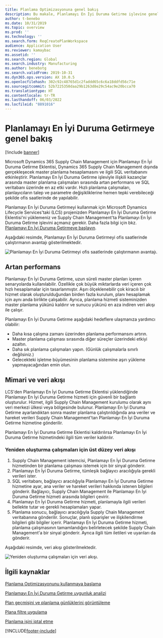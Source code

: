```yaml
---
title: Planlama Optimizasyonuna genel bakış
description: Bu makale, Planlamayı En İyi Duruma Getirme işlevine genel bir bakış sağlar.
author: t-benebo
ms.date: 10/31/2019
ms.topic: overview
ms.prod: ''
ms.technology: ''
ms.search.form: ReqCreatePlanWorkspace
audience: Application User
ms.reviewer: kamaybac
ms.assetid: ''
ms.search.region: Global
ms.search.industry: Manufacturing
ms.author: benebotg
ms.search.validFrom: 2019-10-31
ms.dyn365.ops.version: AX 10.0.5
ms.openlocfilehash: 302c92c48765d1c2faddd65c6c6a18ddfd56c71e
ms.sourcegitcommit: 52b7225350daa29b1263d8e29c54ac9e20bcca70
ms.translationtype: HT
ms.contentlocale: tr-TR
ms.lasthandoff: 06/03/2022
ms.locfileid: "8891016"
---
```

# <a name="planning-optimization-overview"></a>Planlamayı En İyi Duruma Getirmeye genel bakış

[!include [banner](../../includes/banner.md)]

Microsoft Dynamics 365 Supply Chain Management için Planlamayı En İyi Duruma Getirme Eklentisi, Dynamics 365 Supply Chain Management dışında gerçekleşecek master planlama hesaplamasını ve ilgili SQL veritabanını etkinleştirir. Planlamayı En İyi Duruma Getirme işleviyle ilişkili kazançlar arasında master planlama çalışmaları sırasında artan performans ve SQL veritabanı üzerinde en az etki vardır. Hızlı planlama çalışmaları, planlayıcıların talep ve parametre değişikliklerine hemen tepki verebileceği şekilde ofis saatlerinde de yapılabilir.

Planlamayı En İyi Duruma Getirmeyi kullanmak için Microsoft Dynamics Lifecycle Services'taki (LCS) projenizden Planlamayı En İyi Duruma Getirme Eklentisi'ni yüklemeniz ve Supply Chain Management'ta Planlamayı En İyi Duruma Getirme işlevini açmanız gerekir. Daha fazla bilgi için bkz. [Planlamayı En İyi Duruma Getirmeye başlayın](get-started.md).

Aşağıdaki resimde, Planlamayı En İyi Duruma Getirmeyi ofis saatlerinde çalıştırmanın avantajı gösterilmektedir.

![Planlamayı En İyi Duruma Getirmeyi ofis saatlerinde çalıştırmanın avantajı.](media/PlanningOptimization1.png)

## <a name="improved-performance"></a>Artan performans

Planlamayı En İyi Duruma Getirme, uzun süreli master planları içeren senaryolarda kullanılabilir. Özellikle çok büyük miktarlarda veri içeren çok hızlı hesaplamalar için tasarlanmıştır. Aşırı ölçeklenebilir çok kiracılı bir hizmet olarak oluşturulduğundan birden fazla kurulum, planı hesaplamak için aynı anda birlikte çalışabilir. Ayrıca, planlama hizmeti sisteminizden master planlama yükünü kaldırır ve sunucu yükünü en aza indiren veri akışı ile çalışır.

Planlamayı En İyi Duruma Getirme aşağıdaki hedeflere ulaşmanıza yardımcı olabilir:

- Daha kısa çalışma zamanı üzerinden planlama performansını artırın.
- Master planlama çalışması sırasında diğer süreçler üzerindeki etkiyi azaltın.
- Daha sık planlama çalışmaları yapın. (Günlük çalışmalarla sınırlı değilsiniz.)
- Gelecekteki işletme büyümesinin planlama sistemine aşırı yükleme yapmayacağından emin olun.

## <a name="architecture-and-data-flow"></a>Mimari ve veri akışı

LCS'den Planlamayı En İyi Duruma Getirme Eklentisi yüklendiğinde Planlamayı En İyi Duruma Getirme hizmeti için güvenli bir bağlantı oluşturulur. Hizmet, ilgili Supply Chain Management kurulumu olarak aynı veri merkezi ülkesi veya bölgesinde bulunur. Planlamayı En İyi Duruma Getirme ayarlandıktan sonra master planlama çalıştırıldığında ana veriler ve hareket verileri Supply Chain Management'tan Planlamayı En İyi Duruma Getirme hizmetine gönderilir.

Planlamayı En İyi Duruma Getirme Eklentisi kaldırılırsa Planlamayı En İyi Duruma Getirme hizmetindeki ilgili tüm veriler kaldırılır.

### <a name="high-level-data-flow-for-regeneration-runs"></a>Yeniden oluşturma çalışmaları için üst düzey veri akışı

1. Supply Chain Management istemcisi, Planlamayı En İyi Duruma Getirme hizmetinden bir planlama çalışması istemek için bir sinyal gönderir.
2. Planlamayı En İyi Duruma Getirme, tümleşik bağlayıcı aracılığıyla gerekli verileri ister.
3. SQL veritabanı, bağlayıcı aracılığıyla Planlamayı En İyi Duruma Getirme hizmetine ayar, ana veriler ve hareket verileri hakkında istenen bilgileri gönderir. Bağlayıcı, Supply Chain Management ile Planlamayı En İyi Duruma Getirme hizmeti arasında bilgileri çevirir.
4. Planlamayı En İyi Duruma Getirme hizmeti, planlamayla ilgili verileri bellekte tutar ve gerekli hesaplamaları yapar.
5. Planlama sonucu, bağlayıcı aracılığıyla Supply Chain Management veritabanına gönderilir. Sonuçlar, planlı siparişler ve ilişkilendirme bilgileri gibi bilgiler içerir. Planlamayı En İyi Duruma Getirme hizmeti, planlama çalışmasının tamamlandığını belirletecek şekilde Supply Chain Management'a bir sinyal gönderir. Ayrıca ilgili tüm iletileri ve uyarıları da gönderir.

Aşağıdaki resimde, veri akışı gösterilmektedir.

![Yeniden oluşturma çalışmaları için veri akışı.](media/PlanningOptimization2.png)

## <a name="related-resources"></a>İlgili kaynaklar

[Planlama Optimizasyonunu kullanmaya başlama](get-started.md)

[Planlamayı En İyi Duruma Getirme uygunluk analizi](planning-optimization-fit-analysis.md)

[Plan geçmişini ve planlama günlüklerini görüntüleme](plan-history-logs.md)

[Plana filtre uygulama](plan-filters.md)

[Planlama işini iptal etme](cancel-planning-job.md)


[!INCLUDE[footer-include](../../../includes/footer-banner.md)]